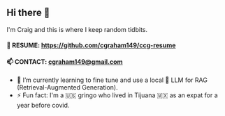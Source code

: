 ## Hi there 👋

I'm Craig and this is where I keep random tidbits.

#### 📄 RESUME: https://github.com/cgraham149/ccg-resume
#### 📫 CONTACT: cgraham149@gmail.com

- 🤔 I’m currently learning to fine tune and use a local 🤖 LLM for RAG (Retrieval-Augmented Generation).
- ⚡ Fun fact: I'm a 🇺🇸 gringo who lived in Tijuana 🇲🇽 as an expat for a year before covid.

